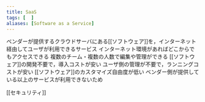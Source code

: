 ```yaml
---
title: SaaS
tags: [  ]
aliases: [Software as a Service]
---
```

ベンダーが提供するクラウドサーバにある[[ソフトウェア]]を，インターネット経由してユーザが利用できるサービス
インターネット環境があればどこからでもアクセスできる
複数のチーム・複数の人数で編集や管理ができる
[[ソフトウェア]]の開発不要で，導入コストが安い
ユーザ側の管理が不要で，ランニングコストが安い
[[ソフトウェア]]のカスタマイズ自由度が低い
ベンダー側が提供している以上のサービスが利用できないため

[[セキュリティ]]